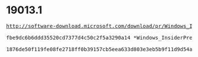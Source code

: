 # 19013.1

<pre>
<a href="http://software-download.microsoft.com/download/pr/Windows_InsiderPreview_SDK_en-us_19013_1.iso">http://software-download.microsoft.com/download/pr/Windows_InsiderPreview_SDK_en-us_19013_1.iso</a>

fbe9dc6b6ddd35520cd7377d4c50c2f5a3290a14 *Windows_InsiderPreview_SDK_en-us_19013_1.iso

1876de50f119fe08fe2718ff0b39157cb5eea633d803e3eb5b9f11d9d54a6078 *Windows_InsiderPreview_SDK_en-us_19013_1.iso
</pre>

